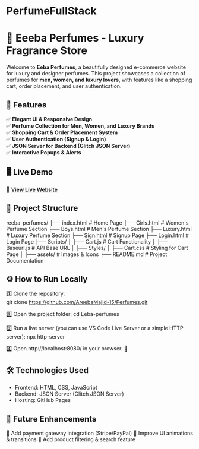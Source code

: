 # PerfumeFullStack
# 🌸 Eeeba Perfumes - Luxury Fragrance Store

Welcome to **Eeba Perfumes**, a beautifully designed e-commerce website for luxury and designer perfumes. This project showcases a collection of perfumes for **men, women, and luxury lovers**, with features like a shopping cart, order placement, and user authentication.

## 🚀 Features
✅ **Elegant UI & Responsive Design**  
✅ **Perfume Collection for Men, Women, and Luxury Brands**  
✅ **Shopping Cart & Order Placement System**  
✅ **User Authentication (Signup & Login)**  
✅ **JSON Server for Backend (Glitch JSON Server)**  
✅ **Interactive Popups & Alerts**  


## 🖥️ Live Demo  
🔗 **[View Live Website](https://areebamajid-15.github.io/Perfumes/)**  


## 📂 Project Structure  
reeba-perfumes/ ├── index.html # Home Page ├── Girls.html # Women's Perfume Section ├── Boys.html # Men's Perfume Section ├── Luxury.html # Luxury Perfume Section ├── Sign.html # Signup Page ├── Login.html # Login Page ├── Scripts/ │ ├── Cart.js # Cart Functionality │ ├── Baseurl.js # API Base URL │ ├── Styles/ │ ├── Cart.css # Styling for Cart Page │ ├── assets/ # Images & Icons ├── README.md # Project Documentation


## ⚙️ How to Run Locally
1️⃣ Clone the repository:  
git clone https://github.com/AreebaMajid-15/Perfumes.git

2️⃣ Open the project folder:
cd Eeba-perfumes

3️⃣ Run a live server (you can use VS Code Live Server or a simple HTTP server):
npx http-server

4️⃣ Open http://localhost:8080/ in your browser. 🚀


## 🛠️ Technologies Used
- Frontend: HTML, CSS, JavaScript
- Backend: JSON Server (Glitch JSON Server)
- Hosting: GitHub Pages


## 📌 Future Enhancements
🔹 Add payment gateway integration (Stripe/PayPal)
🔹 Improve UI animations & transitions
🔹 Add product filtering & search feature


